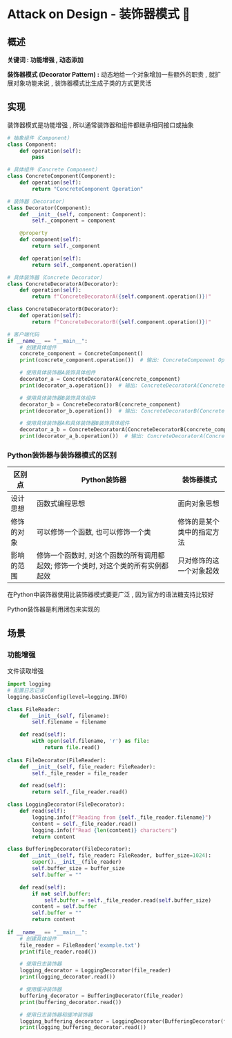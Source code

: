 # Attack on Design - 装饰器模式 🪼

## 概述

**关键词 : 功能增强 , 动态添加**

**装饰器模式 (Decorator Pattern) :** 动态地给一个对象增加一些额外的职责 , 就扩展对象功能来说 , 装饰器模式比生成子类的方式更灵活

## 实现

装饰器模式是功能增强 , 所以通常装饰器和组件都继承相同接口或抽象

```python
# 抽象组件（Component）
class Component:
    def operation(self):
        pass

# 具体组件（Concrete Component）
class ConcreteComponent(Component):
    def operation(self):
        return "ConcreteComponent Operation"

# 装饰器（Decorator）
class Decorator(Component):
    def __init__(self, component: Component):
        self._component = component

    @property
    def component(self):
        return self._component

    def operation(self):
        return self._component.operation()

# 具体装饰器（Concrete Decorator）
class ConcreteDecoratorA(Decorator):
    def operation(self):
        return f"ConcreteDecoratorA({self.component.operation()})"

class ConcreteDecoratorB(Decorator):
    def operation(self):
        return f"ConcreteDecoratorB({self.component.operation()})"

# 客户端代码
if __name__ == "__main__":
    # 创建具体组件
    concrete_component = ConcreteComponent()
    print(concrete_component.operation())  # 输出: ConcreteComponent Operation

    # 使用具体装饰器A装饰具体组件
    decorator_a = ConcreteDecoratorA(concrete_component)
    print(decorator_a.operation())  # 输出: ConcreteDecoratorA(ConcreteComponent Operation)

    # 使用具体装饰器B装饰具体组件
    decorator_b = ConcreteDecoratorB(concrete_component)
    print(decorator_b.operation())  # 输出: ConcreteDecoratorB(ConcreteComponent Operation)

    # 使用具体装饰器A和具体装饰器B装饰具体组件
    decorator_a_b = ConcreteDecoratorA(ConcreteDecoratorB(concrete_component))
    print(decorator_a_b.operation())  # 输出: ConcreteDecoratorA(ConcreteDecoratorB(ConcreteComponent Operation))
```

### Python装饰器与装饰器模式的区别

| 区别点     | Python装饰器                                                 | 装饰器模式                 |
| ---------- | ------------------------------------------------------------ | -------------------------- |
| 设计思想   | 函数式编程思想                                               | 面向对象思想               |
| 修饰的对象 | 可以修饰一个函数, 也可以修饰一个类                           | 修饰的是某个类中的指定方法 |
| 影响的范围 | 修饰一个函数时, 对这个函数的所有调用都起效; 修饰一个类时, 对这个类的所有实例都起效 | 只对修饰的这一个对象起效   |

在Python中装饰器使用比装饰器模式要更广泛 , 因为官方的语法糖支持比较好 

Python装饰器是利用闭包来实现的

## 场景

### 功能增强

文件读取增强

```python
import logging
# 配置日志记录
logging.basicConfig(level=logging.INFO)

class FileReader:
    def __init__(self, filename):
        self.filename = filename

    def read(self):
        with open(self.filename, 'r') as file:
            return file.read()
          
class FileDecorator(FileReader):
    def __init__(self, file_reader: FileReader):
        self._file_reader = file_reader

    def read(self):
        return self._file_reader.read()

class LoggingDecorator(FileDecorator):
    def read(self):
        logging.info(f"Reading from {self._file_reader.filename}")
        content = self._file_reader.read()
        logging.info(f"Read {len(content)} characters")
        return content

class BufferingDecorator(FileDecorator):
    def __init__(self, file_reader: FileReader, buffer_size=1024):
        super().__init__(file_reader)
        self.buffer_size = buffer_size
        self.buffer = ""

    def read(self):
        if not self.buffer:
            self.buffer = self._file_reader.read(self.buffer_size)
        content = self.buffer
        self.buffer = ""
        return content
      
if __name__ == "__main__":
    # 创建具体组件
    file_reader = FileReader('example.txt')
    print(file_reader.read())

    # 使用日志装饰器
    logging_decorator = LoggingDecorator(file_reader)
    print(logging_decorator.read())

    # 使用缓冲装饰器
    buffering_decorator = BufferingDecorator(file_reader)
    print(buffering_decorator.read())

    # 使用日志装饰器和缓冲装饰器
    logging_buffering_decorator = LoggingDecorator(BufferingDecorator(file_reader))
    print(logging_buffering_decorator.read())
```



